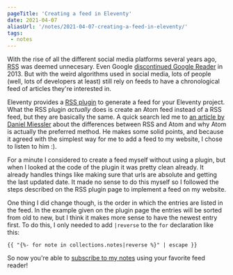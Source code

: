 ```yaml
---
pageTitle: 'Creating a feed in Eleventy'
date: 2021-04-07
aliasUrl: '/notes/2021-04-07-creating-a-feed-in-eleventy/'
tags:
 - notes
---
```

With the rise of all the different social media platforms several years ago, <abbr title="Really Simple Syndication">RSS</abbr> was deemed unnecesary. Even Google [discontinued Google Reader](https://googleblog.blogspot.com/2013/03/a-second-spring-of-cleaning.html) in 2013. But with the weird algorithms used in social media, lots of people (well, lots of developers at least) still rely on feeds to have a chronological feed of articles they're interested in.

Eleventy provides a [RSS plugin](https://www.11ty.dev/docs/plugins/rss/) to generate a feed for your Eleventy project. What the RSS plugin _actually_ does is create an Atom feed instead of a RSS feed, but they are basically the same. A quick search led me to [an article by Daniel Miessler](https://danielmiessler.com/blog/atom-rss-why-we-should-just-call-them-feeds-instead-of-rss-feeds/) about the differences between RSS and Atom and why Atom is actually the preferred method. He makes some solid points, and because it agreed with the simplest way for me to add a feed to my website, I chose to listen to him :).

For a minute I considered to create a feed myself without using a plugin, but when I looked at the code of the plugin it was pretty clean already. It already handles things like making sure that urls are absolute and getting the last updated date. It made no sense to do this myself so I followed the steps described on the RSS plugin page to implement a feed on my website. 

One thing I did change though, is the order in which the entries are listed in the feed. In the example given on the plugin page the entries will be sorted from old to new, but I think it makes more sense to have the newest entry first. To do this, I only needed to add `|reverse` to the `for` declaration like this: 
```
{{ "{%- for note in collections.notes|reverse %}" | escape }}
```
So now you're able to [subscribe to my notes](/feed.xml) using your favorite feed reader!